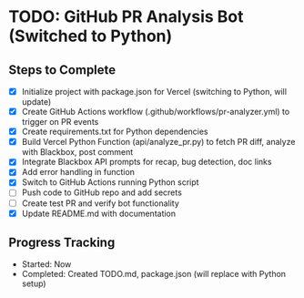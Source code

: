 # TODO: GitHub PR Analysis Bot (Switched to Python)

## Steps to Complete
- [x] Initialize project with package.json for Vercel (switching to Python, will update)
- [x] Create GitHub Actions workflow (.github/workflows/pr-analyzer.yml) to trigger on PR events
- [x] Create requirements.txt for Python dependencies
- [x] Build Vercel Python Function (api/analyze_pr.py) to fetch PR diff, analyze with Blackbox, post comment
- [x] Integrate Blackbox API prompts for recap, bug detection, doc links
- [x] Add error handling in function
- [x] Switch to GitHub Actions running Python script
- [ ] Push code to GitHub repo and add secrets
- [ ] Create test PR and verify bot functionality
- [x] Update README.md with documentation

## Progress Tracking
- Started: Now
- Completed: Created TODO.md, package.json (will replace with Python setup)
